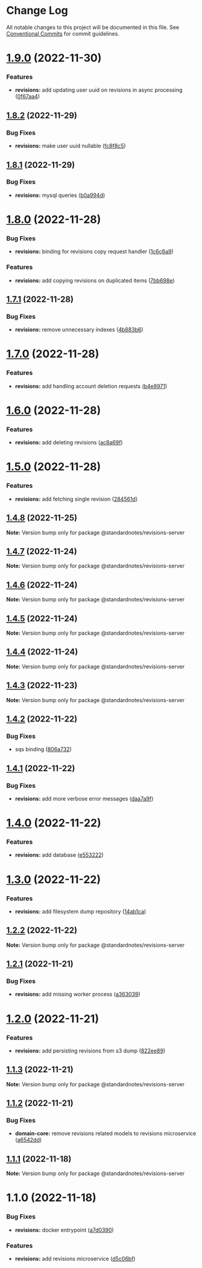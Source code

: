 # Change Log

All notable changes to this project will be documented in this file.
See [Conventional Commits](https://conventionalcommits.org) for commit guidelines.

# [1.9.0](https://github.com/standardnotes/server/compare/@standardnotes/revisions-server@1.8.2...@standardnotes/revisions-server@1.9.0) (2022-11-30)

### Features

* **revisions:** add updating user uuid on revisions in async processing ([0f67aa4](https://github.com/standardnotes/server/commit/0f67aa4058301dfa92794b90a842966173f71b95))

## [1.8.2](https://github.com/standardnotes/server/compare/@standardnotes/revisions-server@1.8.1...@standardnotes/revisions-server@1.8.2) (2022-11-29)

### Bug Fixes

* **revisions:** make user uuid nullable ([fc8f8c5](https://github.com/standardnotes/server/commit/fc8f8c574dbc8901cc4a12986154841d39abcc9b))

## [1.8.1](https://github.com/standardnotes/server/compare/@standardnotes/revisions-server@1.8.0...@standardnotes/revisions-server@1.8.1) (2022-11-29)

### Bug Fixes

* **revisions:** mysql queries ([b0a994d](https://github.com/standardnotes/server/commit/b0a994d5be3b35f054a14a6e9661232090ec11e5))

# [1.8.0](https://github.com/standardnotes/server/compare/@standardnotes/revisions-server@1.7.1...@standardnotes/revisions-server@1.8.0) (2022-11-28)

### Bug Fixes

* **revisions:** binding for revisions copy request handler ([1c6c6a9](https://github.com/standardnotes/server/commit/1c6c6a9296d91c35699a15b2cb4182e26233eeb2))

### Features

* **revisions:** add copying revisions on duplicated items ([7bb698e](https://github.com/standardnotes/server/commit/7bb698e44222ef128d9642d625e96b7d26ee4dbf))

## [1.7.1](https://github.com/standardnotes/server/compare/@standardnotes/revisions-server@1.7.0...@standardnotes/revisions-server@1.7.1) (2022-11-28)

### Bug Fixes

* **revisions:** remove unnecessary indexes ([4b883b6](https://github.com/standardnotes/server/commit/4b883b68def777b0c0682cc6a8af6fd968b18d9f))

# [1.7.0](https://github.com/standardnotes/server/compare/@standardnotes/revisions-server@1.6.0...@standardnotes/revisions-server@1.7.0) (2022-11-28)

### Features

* **revisions:** add handling account deletion requests ([b4e8971](https://github.com/standardnotes/server/commit/b4e8971ad27fd198239f6eb976b8286575373ed6))

# [1.6.0](https://github.com/standardnotes/server/compare/@standardnotes/revisions-server@1.5.0...@standardnotes/revisions-server@1.6.0) (2022-11-28)

### Features

* **revisions:** add deleting revisions ([ac8a69f](https://github.com/standardnotes/server/commit/ac8a69f8d428e3cf8e4df5269db3cb31d9b118d5))

# [1.5.0](https://github.com/standardnotes/server/compare/@standardnotes/revisions-server@1.4.8...@standardnotes/revisions-server@1.5.0) (2022-11-28)

### Features

* **revisions:** add fetching single revision ([284561d](https://github.com/standardnotes/server/commit/284561d093eaa6d73af888142583ec705ba18f79))

## [1.4.8](https://github.com/standardnotes/server/compare/@standardnotes/revisions-server@1.4.7...@standardnotes/revisions-server@1.4.8) (2022-11-25)

**Note:** Version bump only for package @standardnotes/revisions-server

## [1.4.7](https://github.com/standardnotes/server/compare/@standardnotes/revisions-server@1.4.6...@standardnotes/revisions-server@1.4.7) (2022-11-24)

**Note:** Version bump only for package @standardnotes/revisions-server

## [1.4.6](https://github.com/standardnotes/server/compare/@standardnotes/revisions-server@1.4.5...@standardnotes/revisions-server@1.4.6) (2022-11-24)

**Note:** Version bump only for package @standardnotes/revisions-server

## [1.4.5](https://github.com/standardnotes/server/compare/@standardnotes/revisions-server@1.4.4...@standardnotes/revisions-server@1.4.5) (2022-11-24)

**Note:** Version bump only for package @standardnotes/revisions-server

## [1.4.4](https://github.com/standardnotes/server/compare/@standardnotes/revisions-server@1.4.3...@standardnotes/revisions-server@1.4.4) (2022-11-24)

**Note:** Version bump only for package @standardnotes/revisions-server

## [1.4.3](https://github.com/standardnotes/server/compare/@standardnotes/revisions-server@1.4.2...@standardnotes/revisions-server@1.4.3) (2022-11-23)

**Note:** Version bump only for package @standardnotes/revisions-server

## [1.4.2](https://github.com/standardnotes/server/compare/@standardnotes/revisions-server@1.4.1...@standardnotes/revisions-server@1.4.2) (2022-11-22)

### Bug Fixes

* sqs binding ([806a732](https://github.com/standardnotes/server/commit/806a732cbc92cd89deb9d9d2aa95565922ce6b72))

## [1.4.1](https://github.com/standardnotes/server/compare/@standardnotes/revisions-server@1.4.0...@standardnotes/revisions-server@1.4.1) (2022-11-22)

### Bug Fixes

* **revisions:** add more verbose error messages ([daa7a9f](https://github.com/standardnotes/server/commit/daa7a9ff61d389e573960b443faff77e0abe01dc))

# [1.4.0](https://github.com/standardnotes/server/compare/@standardnotes/revisions-server@1.3.0...@standardnotes/revisions-server@1.4.0) (2022-11-22)

### Features

* **revisions:** add database ([e553222](https://github.com/standardnotes/server/commit/e553222b4b0f185bea5146d440834483b140339d))

# [1.3.0](https://github.com/standardnotes/server/compare/@standardnotes/revisions-server@1.2.2...@standardnotes/revisions-server@1.3.0) (2022-11-22)

### Features

* **revisions:** add filesystem dump repository ([14ab1ca](https://github.com/standardnotes/server/commit/14ab1cae6981b7c12e797dd316da1b3bdb37c75f))

## [1.2.2](https://github.com/standardnotes/server/compare/@standardnotes/revisions-server@1.2.1...@standardnotes/revisions-server@1.2.2) (2022-11-22)

**Note:** Version bump only for package @standardnotes/revisions-server

## [1.2.1](https://github.com/standardnotes/server/compare/@standardnotes/revisions-server@1.2.0...@standardnotes/revisions-server@1.2.1) (2022-11-21)

### Bug Fixes

* **revisions:** add missing worker process ([a363039](https://github.com/standardnotes/server/commit/a363039fa1f1c75842d1eaba2a476257eba385f7))

# [1.2.0](https://github.com/standardnotes/server/compare/@standardnotes/revisions-server@1.1.3...@standardnotes/revisions-server@1.2.0) (2022-11-21)

### Features

* **revisions:** add persisting revisions from s3 dump ([822ee89](https://github.com/standardnotes/server/commit/822ee890aff80cd099fc67b778ee02b8e9ef40eb))

## [1.1.3](https://github.com/standardnotes/server/compare/@standardnotes/revisions-server@1.1.2...@standardnotes/revisions-server@1.1.3) (2022-11-21)

**Note:** Version bump only for package @standardnotes/revisions-server

## [1.1.2](https://github.com/standardnotes/server/compare/@standardnotes/revisions-server@1.1.1...@standardnotes/revisions-server@1.1.2) (2022-11-21)

### Bug Fixes

* **domain-core:** remove revisions related models to revisions microservice ([a6542dd](https://github.com/standardnotes/server/commit/a6542dd63870a8ada5fd8143d8e2133a570d9329))

## [1.1.1](https://github.com/standardnotes/server/compare/@standardnotes/revisions-server@1.1.0...@standardnotes/revisions-server@1.1.1) (2022-11-18)

**Note:** Version bump only for package @standardnotes/revisions-server

# 1.1.0 (2022-11-18)

### Bug Fixes

* **revisions:** docker entrypoint ([a7d0390](https://github.com/standardnotes/server/commit/a7d039082e570f522824631d7e274398dac34f22))

### Features

* **revisions:** add revisions microservice ([d5c06bf](https://github.com/standardnotes/server/commit/d5c06bfa58a987685fbd8fbab0d22df3fcff3377))
